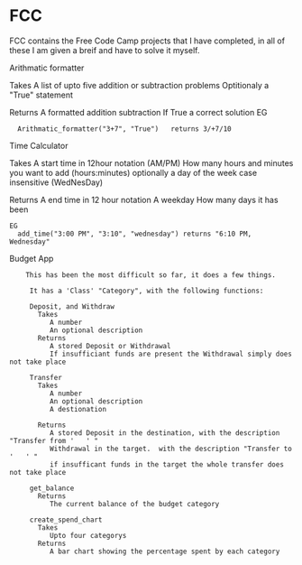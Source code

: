 # FCC
FCC contains the Free Code Camp projects that I have completed, in all of these I am given a breif and have to solve it myself.

Arithmatic formatter 

  Takes 
     A list of upto five addition or subtraction problems 
     Optitionaly a "True" statement
     
  Returns 
     A formatted addition subtraction 
     If True a correct solution
   EG
   
      Arithmatic_formatter("3+7", "True")   returns 3/+7/10
      
      
 Time Calculator
 
  Takes 
     A start time in 12hour notation (AM/PM)
     How many hours and minutes you want to add (hours:minutes)
     optionally a day of the week case insensitive (WedNesDay)
   
   Returns 
      A end time in 12 hour notation
      A weekday
      How many days it has been 
    
    EG
      add_time("3:00 PM", "3:10", "wednesday") returns "6:10 PM, Wednesday"
     
     
  Budget App 
    
        This has been the most difficult so far, it does a few things.
        
         It has a 'Class' "Category", with the following functions:
        
         Deposit, and Withdraw
           Takes
              A number
              An optional description
           Returns
              A stored Deposit or Withdrawal
              If insufficiant funds are present the Withdrawal simply does not take place 
         
         Transfer
           Takes
              A number
              An optional description
              A destionation
              
           Returns
              A stored Deposit in the destination, with the description "Transfer from '   ' "
              Withdrawal in the target.  with the description "Transfer to '   ' "
              if insufficant funds in the target the whole transfer does not take place
              
         get_balance 
           Returns 
              The current balance of the budget category 
                
         create_spend_chart
           Takes
              Upto four categorys
           Returns
              A bar chart showing the percentage spent by each category 
             
              
            
              
